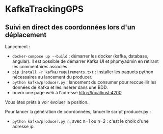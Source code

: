 # KafkaTrackingGPS
## Suivi en direct des coordonnées lors d'un déplacement

Lancement :
- `docker-compose up --build` : démarrer les docker (kafka, database, angular). Il est possible de démarrer Kafka UI et phpmyadmin en retirant les commentaires associés.
- `pip install -r kafka/requirements.txt` : installer les paquets python nécessaires au lancement du producer.
- `python kafka/producer.py` : lancement du consumer pour reccueillir les données de Kafka et les insérer dans une BDD.
- ouvrir une page web à l'adresse [http://localhost:4200](http://localhost:4200)

Vous êtes prêts à voir évoluer la position.

Pour lancer la génération de coordonnées, lancer le script producer.py :
- `python kafka/producer.py n`, avec n=1 ou n=2 : c'est le choix d'une adresse ip.

